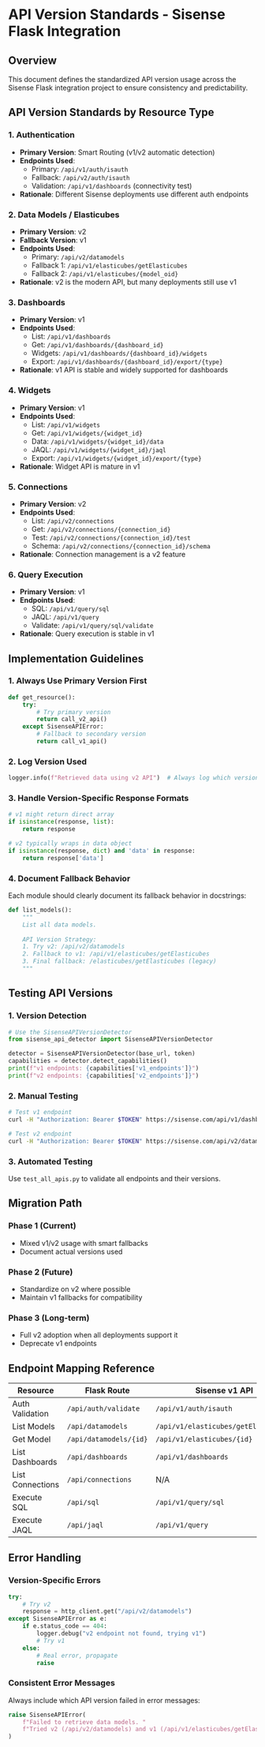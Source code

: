 # API Version Standards - Sisense Flask Integration

## Overview
This document defines the standardized API version usage across the Sisense Flask integration project to ensure consistency and predictability.

## API Version Standards by Resource Type

### 1. Authentication
- **Primary Version**: Smart Routing (v1/v2 automatic detection)
- **Endpoints Used**:
  - Primary: `/api/v1/auth/isauth`
  - Fallback: `/api/v2/auth/isauth`
  - Validation: `/api/v1/dashboards` (connectivity test)
- **Rationale**: Different Sisense deployments use different auth endpoints

### 2. Data Models / Elasticubes
- **Primary Version**: v2
- **Fallback Version**: v1
- **Endpoints Used**:
  - Primary: `/api/v2/datamodels`
  - Fallback 1: `/api/v1/elasticubes/getElasticubes`
  - Fallback 2: `/api/v1/elasticubes/{model_oid}`
- **Rationale**: v2 is the modern API, but many deployments still use v1

### 3. Dashboards
- **Primary Version**: v1
- **Endpoints Used**:
  - List: `/api/v1/dashboards`
  - Get: `/api/v1/dashboards/{dashboard_id}`
  - Widgets: `/api/v1/dashboards/{dashboard_id}/widgets`
  - Export: `/api/v1/dashboards/{dashboard_id}/export/{type}`
- **Rationale**: v1 API is stable and widely supported for dashboards

### 4. Widgets
- **Primary Version**: v1
- **Endpoints Used**:
  - List: `/api/v1/widgets`
  - Get: `/api/v1/widgets/{widget_id}`
  - Data: `/api/v1/widgets/{widget_id}/data`
  - JAQL: `/api/v1/widgets/{widget_id}/jaql`
  - Export: `/api/v1/widgets/{widget_id}/export/{type}`
- **Rationale**: Widget API is mature in v1

### 5. Connections
- **Primary Version**: v2
- **Endpoints Used**:
  - List: `/api/v2/connections`
  - Get: `/api/v2/connections/{connection_id}`
  - Test: `/api/v2/connections/{connection_id}/test`
  - Schema: `/api/v2/connections/{connection_id}/schema`
- **Rationale**: Connection management is a v2 feature

### 6. Query Execution
- **Primary Version**: v1
- **Endpoints Used**:
  - SQL: `/api/v1/query/sql`
  - JAQL: `/api/v1/query`
  - Validate: `/api/v1/query/sql/validate`
- **Rationale**: Query execution is stable in v1

## Implementation Guidelines

### 1. Always Use Primary Version First
```python
def get_resource():
    try:
        # Try primary version
        return call_v2_api()
    except SisenseAPIError:
        # Fallback to secondary version
        return call_v1_api()
```

### 2. Log Version Used
```python
logger.info(f"Retrieved data using v2 API")  # Always log which version succeeded
```

### 3. Handle Version-Specific Response Formats
```python
# v1 might return direct array
if isinstance(response, list):
    return response

# v2 typically wraps in data object
if isinstance(response, dict) and 'data' in response:
    return response['data']
```

### 4. Document Fallback Behavior
Each module should clearly document its fallback behavior in docstrings:
```python
def list_models():
    """
    List all data models.
    
    API Version Strategy:
    1. Try v2: /api/v2/datamodels
    2. Fallback to v1: /api/v1/elasticubes/getElasticubes
    3. Final fallback: /elasticubes/getElasticubes (legacy)
    """
```

## Testing API Versions

### 1. Version Detection
```python
# Use the SisenseAPIVersionDetector
from sisense_api_detector import SisenseAPIVersionDetector

detector = SisenseAPIVersionDetector(base_url, token)
capabilities = detector.detect_capabilities()
print(f"v1 endpoints: {capabilities['v1_endpoints']}")
print(f"v2 endpoints: {capabilities['v2_endpoints']}")
```

### 2. Manual Testing
```bash
# Test v1 endpoint
curl -H "Authorization: Bearer $TOKEN" https://sisense.com/api/v1/dashboards

# Test v2 endpoint  
curl -H "Authorization: Bearer $TOKEN" https://sisense.com/api/v2/datamodels
```

### 3. Automated Testing
Use `test_all_apis.py` to validate all endpoints and their versions.

## Migration Path

### Phase 1 (Current)
- Mixed v1/v2 usage with smart fallbacks
- Document actual versions used

### Phase 2 (Future)
- Standardize on v2 where possible
- Maintain v1 fallbacks for compatibility

### Phase 3 (Long-term)
- Full v2 adoption when all deployments support it
- Deprecate v1 endpoints

## Endpoint Mapping Reference

| Resource | Flask Route | Sisense v1 API | Sisense v2 API |
|----------|------------|----------------|-----------------|
| Auth Validation | `/api/auth/validate` | `/api/v1/auth/isauth` | `/api/v2/auth/isauth` |
| List Models | `/api/datamodels` | `/api/v1/elasticubes/getElasticubes` | `/api/v2/datamodels` |
| Get Model | `/api/datamodels/{id}` | `/api/v1/elasticubes/{id}` | `/api/v2/datamodels/{id}` |
| List Dashboards | `/api/dashboards` | `/api/v1/dashboards` | N/A |
| List Connections | `/api/connections` | N/A | `/api/v2/connections` |
| Execute SQL | `/api/sql` | `/api/v1/query/sql` | N/A |
| Execute JAQL | `/api/jaql` | `/api/v1/query` | N/A |

## Error Handling

### Version-Specific Errors
```python
try:
    # Try v2
    response = http_client.get("/api/v2/datamodels")
except SisenseAPIError as e:
    if e.status_code == 404:
        logger.debug("v2 endpoint not found, trying v1")
        # Try v1
    else:
        # Real error, propagate
        raise
```

### Consistent Error Messages
Always include which API version failed in error messages:
```python
raise SisenseAPIError(
    f"Failed to retrieve data models. "
    f"Tried v2 (/api/v2/datamodels) and v1 (/api/v1/elasticubes/getElasticubes)."
)
```